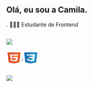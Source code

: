 ## Olá, eu sou a Camila.

. 👩🏻‍💻 Estudante de Frontend

##

<div>
  <a href="https://github.com/camila-bueno”>
  <img height="180em" src="https://github-readme-stats.vercel.app/api?username=camila-bueno&show_icons=true&theme=tokyonight&include_all_commits=true&count_private=true"/>
  <img height="180em" src="https://github-readme-stats.vercel.app/api/top-langs/?username=camila-bueno&layout=compact&langs_count=7&theme=tokyonight"/>
</div>

<div style="display: inline_block"><br>
  <img align="center" alt=“Imagem-HTML" height="30" width="40" src="https://raw.githubusercontent.com/devicons/devicon/master/icons/html5/html5-original.svg">
  <img align="center" alt=“Imagem-CSS" height="30" width="40" src="https://raw.githubusercontent.com/devicons/devicon/master/icons/css3/css3-original.svg">
</div>
  
  ##
 
<div> 
  <a href="https://www.linkedin.com/in/camila-batista-677971191/
" target="_blank"><img src="https://img.shields.io/badge/-LinkedIn-%230077B5?style=for-the-badge&logo=linkedin&logoColor=white" target="_blank"></a>
</div>

